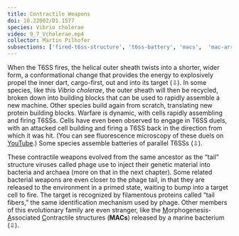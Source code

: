 ```yaml
---
title: Contractile Weapons
doi: 10.22002/D1.1577
species: Vibrio cholerae
video: 9_7_Vcholerae.mp4
collector: Martin Pilhofer
subsections: ['fired-t6ss-structure', 't6ss-battery', 'macs',  'mac-array-structure']
---
```


When the T6SS fires, the helical outer sheath twists into a shorter, wider form, a conformational change that provides the energy to explosively propel the inner dart, cargo-first, out and into its target (⇩). In some species, like this *Vibrio cholerae*, the outer sheath will then be recycled, broken down into building blocks that can be used to rapidly assemble a new machine. Other species build again from scratch, translating new protein building blocks. Warfare is dynamic, with cells rapidly assembling and firing T6SSs. Cells have even been observed to engage in T6SS duels, with an attacked cell building and firing a T6SS back in the direction from which it was hit. (You can see fluorescence microscopy of these duels on [YouTube](https://youtu.be/nP4Ou2eoq4c).) Some species assemble batteries of parallel T6SSs (⇩).

These contractile weapons evolved from the same ancestor as the “tail” structure viruses called phage use to inject their genetic material into bacteria and archaea (more on that in the next chapter). Some related bacterial weapons are even closer to the phage tail, in that they are released to the environment in a primed state, waiting to bump into a target cell to fire. The target is recognized by filamentous proteins called “tail fibers,” the same identification mechanism used by phage. Other members of this evolutionary family are even stranger, like the <u>M</u>orphogenesis-<u>A</u>ssociated <u>C</u>ontractile structures (**MACs**) released by a marine bacterium (⇩).

